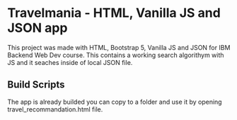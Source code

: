# Travelmania - HTML, Vanilla JS and JSON app

This project was made with HTML, Bootstrap 5, Vanilla JS and JSON for IBM Backend Web Dev course. This contains a working search algorithym with JS and it seaches inside of local JSON file.

## Build Scripts

The app is already builded you can copy to a folder and use it by opening travel_recommandation.html file.
